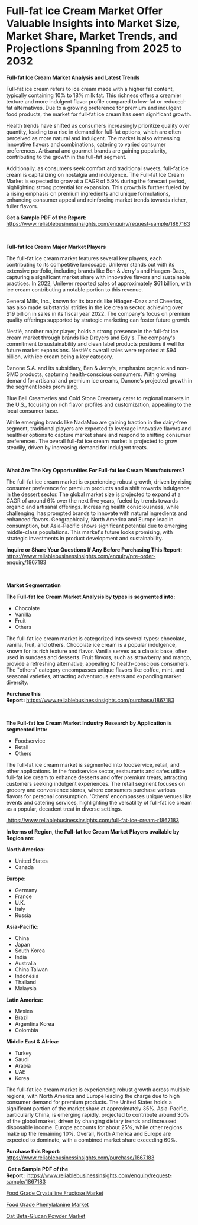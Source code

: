 <p><h1>Full-fat Ice Cream Market Offer Valuable Insights into Market Size, Market Share, Market Trends, and Projections Spanning from 2025 to 2032</h1></p><p><strong>Full-fat Ice Cream Market Analysis and Latest Trends</strong></p>
<p><p>Full-fat ice cream refers to ice cream made with a higher fat content, typically containing 10% to 18% milk fat. This richness offers a creamier texture and more indulgent flavor profile compared to low-fat or reduced-fat alternatives. Due to a growing preference for premium and indulgent food products, the market for full-fat ice cream has seen significant growth. </p><p>Health trends have shifted as consumers increasingly prioritize quality over quantity, leading to a rise in demand for full-fat options, which are often perceived as more natural and indulgent. The market is also witnessing innovative flavors and combinations, catering to varied consumer preferences. Artisanal and gourmet brands are gaining popularity, contributing to the growth in the full-fat segment.</p><p>Additionally, as consumers seek comfort and traditional sweets, full-fat ice cream is capitalizing on nostalgia and indulgence. The Full-fat Ice Cream Market is expected to grow at a CAGR of 5.9% during the forecast period, highlighting strong potential for expansion. This growth is further fueled by a rising emphasis on premium ingredients and unique formulations, enhancing consumer appeal and reinforcing market trends towards richer, fuller flavors.</p></p>
<p><strong>Get a Sample PDF of the Report:&nbsp;</strong> <a href="https://www.reliablebusinessinsights.com/enquiry/request-sample/1867183?utm_campaign=1877&utm_medium=2&utm_source=Github&utm_content=ia&utm_term=15022025&utm_id=full-fat-ice-cream">https://www.reliablebusinessinsights.com/enquiry/request-sample/1867183</a></p>
<p>&nbsp;</p>
<p><strong>Full-fat Ice Cream Major Market Players</strong></p>
<p><p>The full-fat ice cream market features several key players, each contributing to its competitive landscape. Unilever stands out with its extensive portfolio, including brands like Ben & Jerry's and Haagen-Dazs, capturing a significant market share with innovative flavors and sustainable practices. In 2022, Unilever reported sales of approximately $61 billion, with ice cream contributing a notable portion to this revenue.</p><p>General Mills, Inc., known for its brands like Häagen-Dazs and Cheerios, has also made substantial strides in the ice cream sector, achieving over $19 billion in sales in its fiscal year 2022. The company's focus on premium quality offerings supported by strategic marketing can foster future growth.</p><p>Nestlé, another major player, holds a strong presence in the full-fat ice cream market through brands like Dreyers and Edy's. The company's commitment to sustainability and clean label products positions it well for future market expansions. Nestlé's overall sales were reported at $94 billion, with ice cream being a key category.</p><p>Danone S.A. and its subsidiary, Ben & Jerry’s, emphasize organic and non-GMO products, capturing health-conscious consumers. With growing demand for artisanal and premium ice creams, Danone’s projected growth in the segment looks promising.</p><p>Blue Bell Creameries and Cold Stone Creamery cater to regional markets in the U.S., focusing on rich flavor profiles and customization, appealing to the local consumer base.</p><p>While emerging brands like NadaMoo are gaining traction in the dairy-free segment, traditional players are expected to leverage innovative flavors and healthier options to capture market share and respond to shifting consumer preferences. The overall full-fat ice cream market is projected to grow steadily, driven by increasing demand for indulgent treats.</p></p>
<p>&nbsp;</p>
<p><strong>What Are The Key Opportunities For Full-fat Ice Cream Manufacturers?</strong></p>
<p><p>The full-fat ice cream market is experiencing robust growth, driven by rising consumer preference for premium products and a shift towards indulgence in the dessert sector. The global market size is projected to expand at a CAGR of around 6% over the next five years, fueled by trends towards organic and artisanal offerings. Increasing health consciousness, while challenging, has prompted brands to innovate with natural ingredients and enhanced flavors. Geographically, North America and Europe lead in consumption, but Asia-Pacific shows significant potential due to emerging middle-class populations. This market's future looks promising, with strategic investments in product development and sustainability.</p></p>
<p><strong>Inquire or Share Your Questions If Any Before Purchasing This Report:</strong> <a href="https://www.reliablebusinessinsights.com/enquiry/pre-order-enquiry/1867183?utm_campaign=1877&utm_medium=2&utm_source=Github&utm_content=ia&utm_term=15022025&utm_id=full-fat-ice-cream">https://www.reliablebusinessinsights.com/enquiry/pre-order-enquiry/1867183</a></p>
<p>&nbsp;</p>
<p><strong>Market Segmentation</strong></p>
<p><strong>The Full-fat Ice Cream Market Analysis by types is segmented into:</strong></p>
<p><ul><li>Chocolate</li><li>Vanilla</li><li>Fruit</li><li>Others</li></ul></p>
<p><p>The full-fat ice cream market is categorized into several types: chocolate, vanilla, fruit, and others. Chocolate ice cream is a popular indulgence, known for its rich texture and flavor. Vanilla serves as a classic base, often used in sundaes and desserts. Fruit flavors, such as strawberry and mango, provide a refreshing alternative, appealing to health-conscious consumers. The "others" category encompasses unique flavors like coffee, mint, and seasonal varieties, attracting adventurous eaters and expanding market diversity.</p></p>
<p><strong>Purchase this Report:&nbsp;</strong><a href="https://www.reliablebusinessinsights.com/purchase/1867183?utm_campaign=1877&utm_medium=2&utm_source=Github&utm_content=ia&utm_term=15022025&utm_id=full-fat-ice-cream">https://www.reliablebusinessinsights.com/purchase/1867183</a></p>
<p>&nbsp;</p>
<p><strong>The Full-fat Ice Cream Market Industry Research by Application is segmented into:</strong></p>
<p><ul><li>Foodservice</li><li>Retail</li><li>Others</li></ul></p>
<p><p>The full-fat ice cream market is segmented into foodservice, retail, and other applications. In the foodservice sector, restaurants and cafes utilize full-fat ice cream to enhance desserts and offer premium treats, attracting customers seeking indulgent experiences. The retail segment focuses on grocery and convenience stores, where consumers purchase various flavors for personal consumption. 'Others' encompasses unique venues like events and catering services, highlighting the versatility of full-fat ice cream as a popular, decadent treat in diverse settings.</p></p>
<p><a href="https://www.reliablebusinessinsights.com/full-fat-ice-cream-r1867183?utm_campaign=1877&utm_medium=2&utm_source=Github&utm_content=ia&utm_term=15022025&utm_id=full-fat-ice-cream">&nbsp;https://www.reliablebusinessinsights.com/full-fat-ice-cream-r1867183</a></p>
<p><strong>In terms of Region, the Full-fat Ice Cream Market Players available by Region are:</strong></p>
<p>
    <p> <strong> North America: </strong>
        <ul>
            <li>United States</li>
            <li>Canada</li>
        </ul>
        </p> 
    <p> <strong> Europe: </strong>
        <ul>
            <li>Germany</li>
            <li>France</li>
            <li>U.K.</li>
            <li>Italy</li>
            <li>Russia</li>
        </ul>
        </p> 
    <p> <strong> Asia-Pacific: </strong>
        <ul>
            <li>China</li>
            <li>Japan</li>
            <li>South Korea</li>
            <li>India</li>
            <li>Australia</li>
            <li>China Taiwan</li>
            <li>Indonesia</li>
            <li>Thailand</li>
            <li>Malaysia</li>
        </ul>
        </p> 
    <p> <strong> Latin America: </strong>
        <ul>
            <li>Mexico</li>
            <li>Brazil</li>
            <li>Argentina Korea</li>
            <li>Colombia</li>
        </ul>
        </p> 
    <p> <strong> Middle East & Africa: </strong>
        <ul>
            <li>Turkey</li>
            <li>Saudi</li>
            <li>Arabia</li>
            <li>UAE</li>
            <li>Korea</li>
        </ul>
    </p>
    </p>
<p><p>The full-fat ice cream market is experiencing robust growth across multiple regions, with North America and Europe leading the charge due to high consumer demand for premium products. The United States holds a significant portion of the market share at approximately 35%. Asia-Pacific, particularly China, is emerging rapidly, projected to contribute around 30% of the global market, driven by changing dietary trends and increased disposable income. Europe accounts for about 25%, while other regions make up the remaining 10%. Overall, North America and Europe are expected to dominate, with a combined market share exceeding 60%.</p></p>
<p><strong>Purchase this Report: </strong><a href="https://www.reliablebusinessinsights.com/purchase/1867183?utm_campaign=1877&utm_medium=2&utm_source=Github&utm_content=ia&utm_term=15022025&utm_id=full-fat-ice-cream">https://www.reliablebusinessinsights.com/purchase/1867183</a></p>
<p>&nbsp;<strong>Get a Sample PDF of the Report:&nbsp;&nbsp;</strong><a href="https://www.reliablebusinessinsights.com/enquiry/request-sample/1867183?utm_campaign=1877&utm_medium=2&utm_source=Github&utm_content=ia&utm_term=15022025&utm_id=full-fat-ice-cream">https://www.reliablebusinessinsights.com/enquiry/request-sample/1867183</a></p>
<p><strong></strong></p>
<p><p><a href="https://github.com/sharphadan/Market-Research-Report-List-1/blob/main/food-grade-crystalline-fructose-market.md?utm_campaign=1877&utm_medium=2&utm_source=Github&utm_content=ia&utm_term=15022025&utm_id=full-fat-ice-cream">Food Grade Crystalline Fructose Market</a></p><p><a href="https://github.com/elizabethdagraca/Market-Research-Report-List-5/blob/main/food-grade-phenylalanine-market.md?utm_campaign=1877&utm_medium=2&utm_source=Github&utm_content=ia&utm_term=15022025&utm_id=full-fat-ice-cream">Food Grade Phenylalanine Market</a></p><p><a href="https://github.com/bokerraaenc7/Market-Research-Report-List-1/blob/main/oat-beta-glucan-powder-market.md?utm_campaign=1877&utm_medium=2&utm_source=Github&utm_content=ia&utm_term=15022025&utm_id=full-fat-ice-cream">Oat Beta-Glucan Powder Market</a></p></p>
